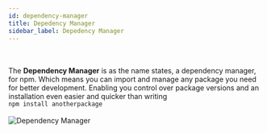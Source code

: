 ```yaml
---
id: dependency-manager
title: Depedency Manager
sidebar_label: Depedency Manager
---
```

<br><br>
The __Dependency Manager__ is as the name states, a dependency manager, for npm. Which means you can import and manage any package you need for better development. Enabling you control
over package versions and an installation even easier and quicker than writing
<br>
`npm install anotherpackage`
<br><br>
![Dependency Manager](/docs/docs/assets/npm_dependency.png)

<br><br><br>
